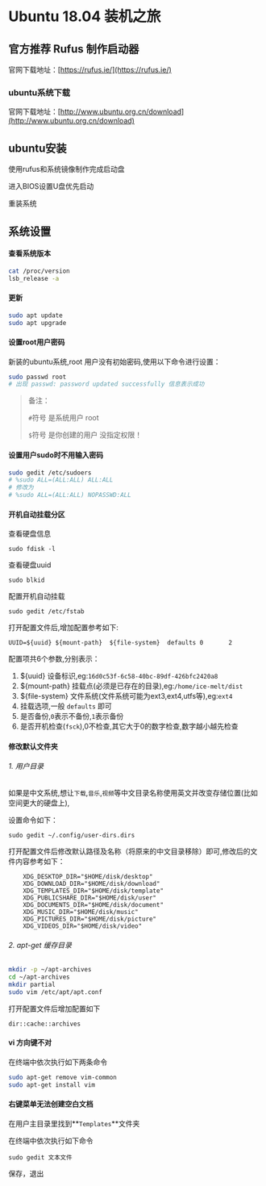 # Ubuntu 18.04 装机之旅

## 官方推荐 Rufus 制作启动器

官网下载地址：[https://rufus.ie/](https://rufus.ie/)

### ubuntu系统下载

官网下载地址：[http://www.ubuntu.org.cn/download](http://www.ubuntu.org.cn/download)

## ubuntu安装

使用rufus和系统镜像制作完成启动盘

进入BIOS设置U盘优先启动

重装系统

## 系统设置

#### 查看系统版本 
```bash
cat /proc/version
lsb_release -a
```
#### 更新
```bash
sudo apt update
sudo apt upgrade
```
#### 设置root用户密码

新装的ubuntu系统,root 用户没有初始密码,使用以下命令进行设置：

```bash	
sudo passwd root
# 出现 passwd: password updated successfully 信息表示成功
```

> 备注：
>
> `#`符号 是系统用户 root
>
> `$`符号 是你创建的用户 没指定权限！ 

#### 设置用户sudo时不用输入密码
```bash
sudo gedit /etc/sudoers
# %sudo	ALL=(ALL:ALL) ALL:ALL
# 修改为
# %sudo	ALL=(ALL:ALL) NOPASSWD:ALL
```

#### 开机自动挂载分区

查看硬盘信息
	
`sudo fdisk -l	`

查看硬盘uuid

`sudo blkid`

配置开机自动挂载

`sudo gedit /etc/fstab`

打开配置文件后,增加配置参考如下:

`UUID=${uuid} ${mount-path}  ${file-system}  defaults 0       2`

配置项共6个参数,分别表示：

1. ${uuid} 设备标识,eg:`16d0c53f-6c58-40bc-89df-426bfc2420a8`
2. ${mount-path} 挂载点(必须是已存在的目录),eg:`/home/ice-melt/dist`
3. ${file-system} 文件系统(文件系统可能为ext3,ext4,utfs等),eg:`ext4`
4. 挂载选项,一般 `defaults` 即可
5. 是否备份,`0`表示不备份,`1`表示备份
6. 是否开机检查(`fsck`),0不检查,其它大于0的数字检查,数字越小越先检查

#### 修改默认文件夹

###### 1. 用户目录

如果是中文系统,想让`下载`,`音乐`,`视频`等中文目录名称使用英文并改变存储位置(比如空间更大的硬盘上),

设置命令如下：

`sudo gedit ~/.config/user-dirs.dirs`

打开配置文件后修改默认路径及名称（将原来的中文目录移除）即可,修改后的文件内容参考如下：

```
	XDG_DESKTOP_DIR="$HOME/disk/desktop"
	XDG_DOWNLOAD_DIR="$HOME/disk/download"
	XDG_TEMPLATES_DIR="$HOME/disk/template"
	XDG_PUBLICSHARE_DIR="$HOME/disk/user"
	XDG_DOCUMENTS_DIR="$HOME/disk/document"
	XDG_MUSIC_DIR="$HOME/disk/music"
	XDG_PICTURES_DIR="$HOME/disk/picture"
	XDG_VIDEOS_DIR="$HOME/disk/video"
```

###### 2. apt-get 缓存目录

```bash
mkdir -p ~/apt-archives
cd ~/apt-archives
mkdir partial
sudo vim /etc/apt/apt.conf
```
打开配置文件后增加配置如下
	
`dir::cache::archives`

#### vi 方向键不对	

在终端中依次执行如下两条命令

```bash
sudo apt-get remove vim-common
sudo apt-get install vim
```
#### 右键菜单无法创建空白文档

在用户主目录里找到**`Templates`**文件夹

在终端中依次执行如下命令

`sudo gedit 文本文件`

保存，退出